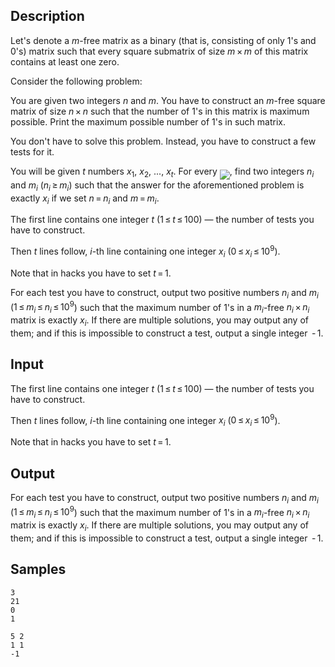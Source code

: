 ## Description

<div><p>Let's denote a <span class="tex-span"><i>m</i></span>-free matrix as a binary (that is, consisting of only <span class="tex-span">1</span>'s and <span class="tex-span">0</span>'s) matrix such that every square submatrix of size <span class="tex-span"><i>m</i> × <i>m</i></span> of this matrix contains at least one zero. </p><p>Consider the following problem:</p><p><span class="tex-font-style-it">You are given two integers <span class="tex-span"><i>n</i></span> and <span class="tex-span"><i>m</i></span>. You have to construct an <span class="tex-span"><i>m</i></span>-free square matrix of size <span class="tex-span"><i>n</i> × <i>n</i></span> such that <span class="tex-font-style-bf">the number of <span class="tex-span">1</span>'s in this matrix is maximum possible</span>. Print the maximum possible number of <span class="tex-span">1</span>'s in such matrix.</span></p><p>You don't have to solve this problem. Instead, you have to construct a few tests for it.</p><p>You will be given <span class="tex-span"><i>t</i></span> numbers <span class="tex-span"><i>x</i><sub class="lower-index">1</sub></span>, <span class="tex-span"><i>x</i><sub class="lower-index">2</sub></span>, ..., <span class="tex-span"><i>x</i><sub class="lower-index"><i>t</i></sub></span>. For every <img align="middle" class="tex-formula" src="./29113/file/q5jGSLBy.png" style="max-width: 100.0%;max-height: 100.0%;">, find two integers <span class="tex-span"><i>n</i><sub class="lower-index"><i>i</i></sub></span> and <span class="tex-span"><i>m</i><sub class="lower-index"><i>i</i></sub></span> (<span class="tex-span"><i>n</i><sub class="lower-index"><i>i</i></sub> ≥ <i>m</i><sub class="lower-index"><i>i</i></sub></span>) such that the answer for the aforementioned problem is exactly <span class="tex-span"><i>x</i><sub class="lower-index"><i>i</i></sub></span> if we set <span class="tex-span"><i>n</i> = <i>n</i><sub class="lower-index"><i>i</i></sub></span> and <span class="tex-span"><i>m</i> = <i>m</i><sub class="lower-index"><i>i</i></sub></span>.</p></div><div class="input-specification"><p>The first line contains one integer <span class="tex-span"><i>t</i></span> (<span class="tex-span">1 ≤ <i>t</i> ≤ 100</span>) — the number of tests you have to construct.</p><p>Then <span class="tex-span"><i>t</i></span> lines follow, <span class="tex-span"><i>i</i></span>-th line containing one integer <span class="tex-span"><i>x</i><sub class="lower-index"><i>i</i></sub></span> (<span class="tex-span">0 ≤ <i>x</i><sub class="lower-index"><i>i</i></sub> ≤ 10<sup class="upper-index">9</sup></span>).</p><p><span class="tex-font-style-bf">Note that in hacks you have to set <span class="tex-span"><i>t</i> = 1</span></span>.</p></div><div class="output-specification"><p>For each test you have to construct, output two positive numbers <span class="tex-span"><i>n</i><sub class="lower-index"><i>i</i></sub></span> and <span class="tex-span"><i>m</i><sub class="lower-index"><i>i</i></sub></span> (<span class="tex-span">1 ≤ <i>m</i><sub class="lower-index"><i>i</i></sub> ≤ <i>n</i><sub class="lower-index"><i>i</i></sub> ≤ 10<sup class="upper-index">9</sup></span>) such that the maximum number of <span class="tex-span">1</span>'s in a <span class="tex-span"><i>m</i><sub class="lower-index"><i>i</i></sub></span>-free <span class="tex-span"><i>n</i><sub class="lower-index"><i>i</i></sub> × <i>n</i><sub class="lower-index"><i>i</i></sub></span> matrix is exactly <span class="tex-span"><i>x</i><sub class="lower-index"><i>i</i></sub></span>. If there are multiple solutions, you may output any of them; and if this is impossible to construct a test, output a single integer <span class="tex-span"> - 1</span>. </p></div>

## Input

<p>The first line contains one integer <span class="tex-span"><i>t</i></span> (<span class="tex-span">1 ≤ <i>t</i> ≤ 100</span>) — the number of tests you have to construct.</p><p>Then <span class="tex-span"><i>t</i></span> lines follow, <span class="tex-span"><i>i</i></span>-th line containing one integer <span class="tex-span"><i>x</i><sub class="lower-index"><i>i</i></sub></span> (<span class="tex-span">0 ≤ <i>x</i><sub class="lower-index"><i>i</i></sub> ≤ 10<sup class="upper-index">9</sup></span>).</p><p><span class="tex-font-style-bf">Note that in hacks you have to set <span class="tex-span"><i>t</i> = 1</span></span>.</p>

## Output

<p>For each test you have to construct, output two positive numbers <span class="tex-span"><i>n</i><sub class="lower-index"><i>i</i></sub></span> and <span class="tex-span"><i>m</i><sub class="lower-index"><i>i</i></sub></span> (<span class="tex-span">1 ≤ <i>m</i><sub class="lower-index"><i>i</i></sub> ≤ <i>n</i><sub class="lower-index"><i>i</i></sub> ≤ 10<sup class="upper-index">9</sup></span>) such that the maximum number of <span class="tex-span">1</span>'s in a <span class="tex-span"><i>m</i><sub class="lower-index"><i>i</i></sub></span>-free <span class="tex-span"><i>n</i><sub class="lower-index"><i>i</i></sub> × <i>n</i><sub class="lower-index"><i>i</i></sub></span> matrix is exactly <span class="tex-span"><i>x</i><sub class="lower-index"><i>i</i></sub></span>. If there are multiple solutions, you may output any of them; and if this is impossible to construct a test, output a single integer <span class="tex-span"> - 1</span>. </p>

## Samples

```input1
3
21
0
1

```

```output1
5 2
1 1
-1

```



